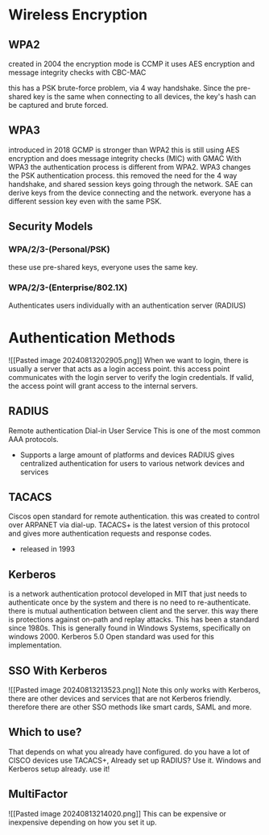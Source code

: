 # Wireless Encryption
## WPA2
created in 2004
the encryption mode is CCMP
it uses AES encryption and message integrity checks with CBC-MAC

this has a PSK brute-force problem, via 4 way handshake. Since the pre-shared key is the same when connecting to all devices, the key's hash can be captured and brute forced.
## WPA3
introduced in 2018
GCMP is stronger than WPA2
this is still using AES encryption and does message integrity checks (MIC) with GMAC
With WPA3 the authentication process is different from WPA2. WPA3 changes the PSK authentication process.
this removed the need for the 4 way handshake, and shared session keys going through the network.
SAE can derive keys from the device connecting and the network. everyone has a different session key even with the same PSK.
## Security Models
### WPA/2/3-(Personal/PSK)
these use pre-shared keys, everyone uses the same key.
### WPA/2/3-(Enterprise/802.1X)
Authenticates users individually with an authentication server (RADIUS)
# Authentication Methods
![[Pasted image 20240813202905.png]]
When we want to login, there is usually a server that acts as a login access point. this access point communicates with the login server to verify the login credentials. If valid, the access point will grant access to the internal servers.
## RADIUS
Remote authentication Dial-in User Service
This is one of the most common AAA protocols.
- Supports a large amount of platforms and devices
RADIUS gives centralized authentication for users to various network devices and services
## TACACS
Ciscos open standard for remote authentication. this was created to control over ARPANET via dial-up.
TACACS+ is the latest version of this protocol and gives more authentication requests and response codes.
- released in 1993
## Kerberos
is a network authentication protocol developed in MIT that just needs to authenticate once by the system and there is no need to re-authenticate. there is mutual authentication between client and the server. this way there is protections against on-path and replay attacks.
This has been a standard since 1980s. This is generally found in Windows Systems, specifically on windows 2000. Kerberos 5.0 Open standard was used for this implementation.
## SSO With Kerberos
![[Pasted image 20240813213523.png]]
Note this only works with Kerberos, there are other devices and services that are not Kerberos friendly. therefore there are other SSO methods like smart cards, SAML and more.
## Which to use?
That depends on what you already have configured. do you have a lot of CISCO devices use TACACS+, Already set up RADIUS? Use it. Windows and Kerberos setup already. use it!
## MultiFactor
![[Pasted image 20240813214020.png]]
This can be expensive or inexpensive depending on how you set it up.